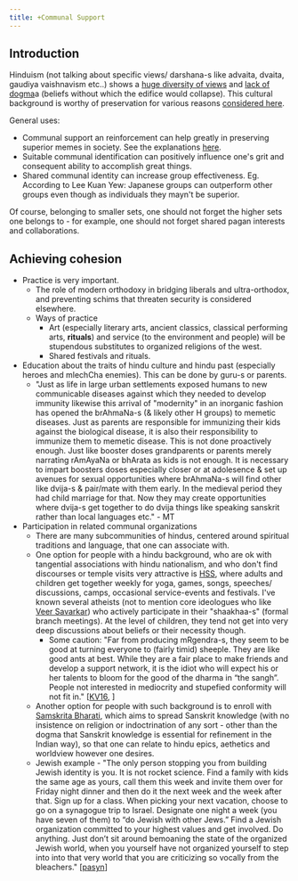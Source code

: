 ```yaml
---
title: +Communal Support
---
```


## Introduction

Hinduism (not talking about specific views/ darshana-s like advaita, dvaita, gaudiya vaishnavism etc..) shows a [huge diversity of views](https://www.youtube.com/watch?v=tMfKW1Nu-Ag) and [lack of dogma](https://www.youtube.com/watch?v=U5_inOOhfvk&index=6&list=PL6DF39CE9DE9554AD)a (beliefs without which the edifice would collapse). This cultural background is worthy of preservation for various reasons [considered here](../../../hinduism/benefits/).

General uses:
- Communal support an reinforcement can help greatly in preserving superior memes in society. See the explanations [here](../../../../../communal-support/distinctness/).
- Suitable communal identification can positively influence one's grit and consequent ability to accomplish great things.
- Shared communal identity can increase group effectiveness. Eg. According to Lee Kuan Yew: Japanese groups can outperform other groups even though as individuals they mayn't be superior.

Of course, belonging to smaller sets, one should not forget the higher sets one belongs to - for example, one should not forget shared pagan interests and collaborations.

## Achieving cohesion

- Practice is very important.
    - The role of modern orthodoxy in bridging liberals and ultra-orthodox, and preventing schims that threaten security is considered elsewhere.
    - Ways of practice
        - Art (especially literary arts, ancient classics, classical performing arts, **rituals**) and service (to the environment and people) will be stupendous substitutes to organized religions of the west.
        - Shared festivals and rituals.
- Education about the traits of hindu culture and hindu past (especially heroes and mlechCha enemies). This can be done by guru-s or parents.
    - "Just as life in large urban settlements exposed humans to new communicable diseases against which they needed to develop immunity likewise this arrival of "modernity" in an inorganic fashion has opened the brAhmaNa-s (& likely other H groups) to memetic diseases. Just as parents are responsible for immunizing their kids against the biological disease, it is also their responsibility to immunize them to memetic disease. This is not done proactively enough. Just like booster doses grandparents or parents merely narrating rAmAyaNa or bhArata as kids is not enough. It is necessary to impart boosters doses especially closer or at adolesence & set up avenues for sexual opportunities where brAhmaNa-s will find other like dvija-s & pair/mate with them early. In the medieval period they had child marriage for that. Now they may create opportunities where dvija-s get together to do dvija things like speaking sanskrit rather than local languages etc." - MT
- Participation in related communal organizations
    - There are many subcommunities of hindus, centered around spiritual traditions and language, that one can associate with.
    - One option for people with a hindu background, who are ok with tangential associations with hindu nationalism, and who don't find discourses or temple visits very attractive is [HSS](http://en.wikipedia.org/wiki/Hindu_Swayamsevak_Sangh), where adults and children get together weekly for yoga, games, songs, speeches/ discussions, camps, occasional service-events and festivals. I've known several atheists (not to mention core ideologues who like [Veer Savarkar](http://en.wikipedia.org/wiki/Vinayak_Damodar_Savarkar)) who actively participate in their "shaakhaa-s" (formal branch meetings). At the level of children, they tend not get into very deep discussions about beliefs or their necessity though.
        - Some caution: "Far from producing mRgendra-s, they seem to be good at turning everyone to (fairly timid) sheeple. They are like good ants at best. While they are a fair place to make friends and develop a support network, it is the idiot who will expect his or her talents to bloom for the good of the dharma in “the sangh”. People not interested in mediocrity and stupefied conformity will not fit in." \[[KV16](https://agnimaan.wordpress.com/2016/06/12/the-svayameva-mrgendrataa-fraud/), \]
    - Another option for people with such background is to enroll with [Samskrita Bharati](http://www.samskritabharatiusa.org/), which aims to spread Sanskrit knowledge (with no insistence on religion or indoctrination of any sort - other than the dogma that Sanskrit knowledge is essential for refinement in the Indian way), so that one can relate to hindu epics, aethetics and worldview however one desires.
    - Jewish example - "The only person stopping you from building Jewish identity is you. It is not rocket science. Find a family with kids the same age as yours, call them this week and invite them over for Friday night dinner and then do it the next week and the week after that. Sign up for a class. When picking your next vacation, choose to go on a synagogue trip to Israel. Designate one night a week (you have seven of them) to “do Jewish with other Jews.” Find a Jewish organization committed to your highest values and get involved. Do anything. Just don’t sit around bemoaning the state of the organized Jewish world, when you yourself have not organized yourself to step into into that very world that you are criticizing so vocally from the bleachers." \[[pasyn](https://pasyn.org/resources/sermons/doing-jewish-other-jews)\]
